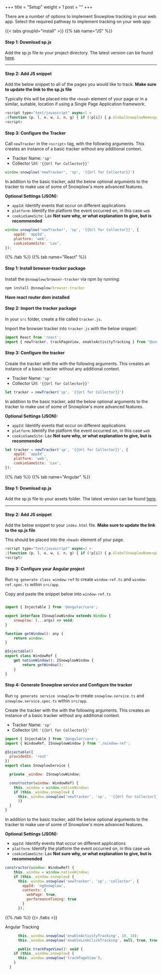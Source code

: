 +++
title = "Setup"
weight = 1
post = ""
+++

There are a number of options to implement Snowplow tracking in your web app. Select the required pathway to implement tracking on your web app:

{{< tabs groupId="install" >}}
{{% tab name="JS" %}}

#### **Step 1:** Download sp.js
Add the sp.js file to your project directory. The latest version can be found [here](https://github.com/snowplow/snowplow-javascript-tracker/releases). 

*** 

#### **Step 2:** Add JS snippet
Add the below snippet to all of the pages you would like to track. **Make sure to update the link to the sp.js file**

Typically this will be placed into the `<head>` element of your page or in a similar, suitable, location if using a Single Page Application framework.

```javascript
<script type="text/javascript" async=1 >
;(function (p, l, o, w, i, n, g) { if (!p[i]) { p.GlobalSnowplowNamespace = p.GlobalSnowplowNamespace || []; p.GlobalSnowplowNamespace.push(i); p[i] = function () { (p[i].q = p[i].q || []).push(arguments) }; p[i].q = p[i].q || []; n = l.createElement(o); g = l.getElementsByTagName(o)[0]; n.async = 1; n.src = w; g.parentNode.insertBefore(n, g) } }(window, document, "script", "{{Link to sp.js file}}", "snowplow"));
<script>
```

#### **Step 3:** Configure the Tracker
Call `newTracker` in the `<script>` tag, with the following arguments. This creates an instance of a basic tracker without any additional context.

- Tracker Name: `'sp'`
- Collector Url: `'{{Url for Collector}}'`

```javascript 
window.snowplow('newTracker', 'sp', '{{Url for Collector}}')
```

<!-- **should we point the collector to mini/micro collector for testing??** -->

In addition to the basic tracker, add the below optional arguments to the tracker to make use of some of Snowplow's more advanced features.

**Optional Settings (JSON):**
  - `appId`: Identify events that occur on different applications
  - `platform`: Identify the platform the event occurred on, in this case `web`
  - `cookieSameSite`: Lax **Not sure why, or what explanation to give, but is recommended**

```javascript 
window.snowplow('newTracker', 'sp', '{{Url for Collector}}', { 
    appId: 'appId',
    platform: 'web',
    cookieSameSite: 'Lax',
});
```

{{% /tab %}}
{{% tab name="React" %}}

#### **Step 1:** Install browser-tracker package

Install the `@snowplow/browser-tracker` via npm by running:

```cmd
npm install @snowplow/browser-tracker
```

**Have react router dom installed**

#### **Step 2:** Import the tracker package
In your `src` folder, create a file called `tracker.js`. 

Import the browser tracker into `tracker.js` with the below snippet:

```javascript
import React from 'react';
import { newTracker, trackPageView, enableActivityTracking } from "@snowplow/browser-tracker";
```

#### **Step 3:** Configure the tracker
Create the tracker with the with the following arguments. This creates an instance of a basic tracker without any additional context.

- Tracker Name: `'sp'`
- Collector Url: `'{{Url for Collector}}'`

```javascript 
let tracker = newTracker('sp', '{{Url for Collector}}')
```

In addition to the basic tracker, add the below optional arguments to the tracker to make use of some of Snowplow's more advanced features.

**Optional Settings (JSON):**
  - `appId`: Identify events that occur on different applications
  - `platform`: Identify the platform the event occurred on, in this case `web`
  - `cookieSameSite`: Lax **Not sure why, or what explanation to give, but is recommended**
  
```javascript 
let tracker = newTracker('sp', '{{Url for Collector}}', { 
    appId: 'appId',
    platform: 'web',
    cookieSameSite: 'Lax',
});

```
 
{{% /tab %}}
{{% tab name="Angular" %}}


#### **Step 1:** Download sp.js
Add the sp.js file to your assets folder. The latest version can be found [here](https://github.com/snowplow/snowplow-javascript-tracker/releases). 

*** 

#### **Step 2:** Add JS snippet
Add the below snippet to your `index.html` file. **Make sure to update the link to the sp.js file**

This should be placed into the `<head>` element of your page.

```javascript
<script type="text/javascript" async=1 >
;(function (p, l, o, w, i, n, g) { if (!p[i]) { p.GlobalSnowplowNamespace = p.GlobalSnowplowNamespace || []; p.GlobalSnowplowNamespace.push(i); p[i] = function () { (p[i].q = p[i].q || []).push(arguments) }; p[i].q = p[i].q || []; n = l.createElement(o); g = l.getElementsByTagName(o)[0]; n.async = 1; n.src = w; g.parentNode.insertBefore(n, g) } }(window, document, "script", "{{Link to sp.js file}}", "snowplow"));
<script>
```


#### **Step 3:** Configure your Angular project
Run `ng generate class window-ref` to create `window-ref.ts` and `window-ref.spec.ts` within `src/app`.

Copy and paste the snippet below into `window-ref.ts`

```javascript

import { Injectable } from '@angular/core';

export interface ISnowplowWindow extends Window {
    snowplow: (...args) => void;
}

function getWindow(): any {
    return window;
}

@Injectable()
export class WindowRef {
    get nativeWindow(): ISnowplowWindow {
        return getWindow();
    }
}

```

####  **Step 4:** Generate Snowplow service and Configure the tracker
Run `ng generate service snowplow` to create `snowplow.service.ts` and `snowplow.service.spec.ts` within `src/app`.

Create the tracker with the with the following arguments. This creates an instance of a basic tracker without any additional context.

- Tracker Name: `'sp'`
- Collector Url: `'{{Url for Collector}}'`

```javascript
import { Injectable } from '@angular/core';
import { WindowRef, ISnowplowWindow } from './window-ref';

@Injectable({
  providedIn: 'root'
})
export class SnowplowService {

  private _window: ISnowplowWindow;

  constructor(window: WindowRef) {
    this._window = window.nativeWindow;
    if (this._window.snowplow) {
      this._window.snowplow('newTracker', 'sp', `'{{Url for Collector}}'`
      )}
  }
}
```

In addition to the basic tracker, add the below optional arguments to the tracker to make use of some of Snowplow's more advanced features.

**Optional Settings (JSON):**
  - `appId`: Identify events that occur on different applications
  - `platform`: Identify the platform the event occurred on, in this case `web`
  - `cookieSameSite`: Lax **Not sure why, or what explanation to give, but is recommended**
  
```javascript 
constructor(window: WindowRef) {
    this._window = window.nativeWindow;
    if (this._window.snowplow) {
      this._window.snowplow('newTracker', 'sp', 'collector', {
        appId: 'ngSnowplow',
        contexts: {
          webPage: true,
          performanceTiming: true
        }
      });
```
 
{{% /tab %}}
{{< /tabs >}}


Angular Tracking
```javascript
      this._window.snowplow('enableActivityTracking', 10, 10);
      this._window.snowplow('enableLinkClickTracking', null, true, true);

      public trackPageView(): void {
    if (this._window.snowplow) {
      this._window.snowplow('trackPageView');
    }
  }
```